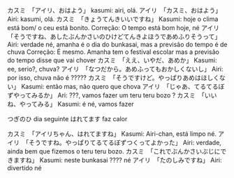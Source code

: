 カスミ　「アイリ、おはよう」
	kasumi: airi, olá.
アイリ　「カスミ、おはよう」
	Airi: kasumi, olá.
カスミ　「きょうてんきいいですね」
	Kasumi: hoje o clima está bom/ o ceu está bonito.
		Correção: O tempo está bom hoje, né
アイリ　「そうですね、あしたぶんかさいのひけどてんきよほうであめふりそうって」
	Airi: verdade né, amanha é o dia do bunkasai, mas a previsão do tempo é de chuva
		Correção: É mesmo. Amanha tem o festival escolar mas a previsão do tempo disse que vai chover
カスミ　「ええ、いやだ、あめか」
	Kasumi: ee, serio?, chuva?
アイリ　「なつだから。あめふってもおかしくないし」
	Airi: por isso, chuva não é ?????
カスミ　「そうですけど。やっぱりあめはほしくない」
	Kasumi: então mas, não quero que chova
アイリ　「じゃあ、てるてるぼずやってみるか」
	Ari: ???, vamos fazer um teru teru bozo ?
カスミ　「いいね、やってみる」
	Kasumi: é né, vamos fazer

つぎのひ
	dia seguinte
はれてます
	faz calor

カスミ　「アイリちゃん、はれてますね」
	Kasumi: Airi-chan, está limpo né.
アイリ　「そうですね。やっぱりてるてるぼずつくってよかった」
	Airi: verdade, ainda bem que fizemos o teru teru bozo.
カスミ　「これでぶんかさいぶじにできますね」
	Kasumi: neste bunkasai ???? né
アイリ　「たのしみですね」
	Airi: divertido né